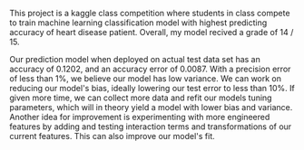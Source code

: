 This project is a kaggle class competition where students in class compete to train machine learning classification model with highest predicting accuracy of heart disease patient. Overall, my model recived a grade of 14 / 15.

Our prediction model when deployed on actual test data set has an accuracy of 0.1202, and an accuracy error  of 0.0087. With a precision error of less than 1%, we believe our model has low variance. We can work on reducing our model's bias, ideally lowering our test error to less than 10%. If given more time, we can collect more data and refit our models tuning parameters, which will in theory yield a model with lower bias and variance. Another idea for improvement is experimenting with more engineered features by adding and testing interaction terms and transformations of our current features. This can also improve our model's fit.
